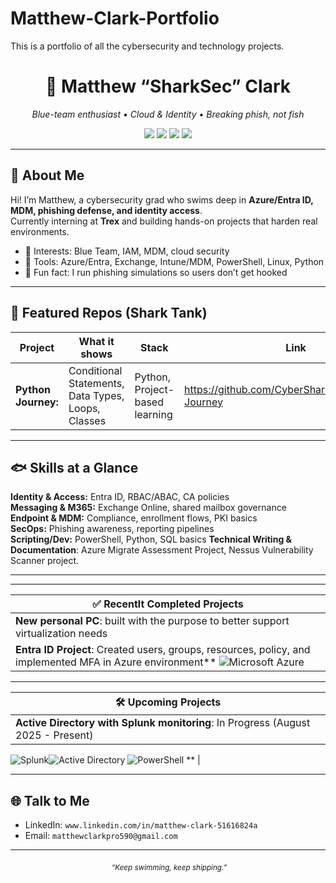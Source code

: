 # Matthew-Clark-Portfolio
This is a portfolio of all the cybersecurity and technology projects.
<!-- Profile README: .github/profile/README.md or root README if this is your portfolio repo -->

<h1 align="center">🦈 Matthew “SharkSec” Clark</h1>
<p align="center">
  <em>Blue-team enthusiast • Cloud & Identity • Breaking phish, not fish</em>
</p>

<p align="center">
  <!-- Badges (swap usernames/links) -->
  <a href="https://www.linkedin.com/in/YOUR-LINKEDIN/"><img src="https://img.shields.io/badge/LinkedIn-0A66C2?logo=linkedin&logoColor=white"></a>
  <a href="https://github.com/CyberSharkMan25"><img src="https://img.shields.io/badge/GitHub-181717?logo=github&logoColor=white"></a>
  <a href="mailto:YOUREMAIL@example.com"><img src="https://img.shields.io/badge/Email-0078D4?logo=microsoftoutlook&logoColor=white"></a>
  <img src="https://img.shields.io/badge/Security%2B-Studying-informational">
</p>

---

## 🌊 About Me
Hi! I’m Matthew, a cybersecurity grad who swims deep in **Azure/Entra ID, MDM, phishing defense, and identity access**.  
Currently interning at **Trex** and building hands-on projects that harden real environments.

- 🔐 Interests: Blue Team, IAM, MDM, cloud security
- 🧰 Tools: Azure/Entra, Exchange, Intune/MDM, PowerShell, Linux, Python
- 🎣 Fun fact: I run phishing simulations so users don’t get hooked

---

## 🦈 Featured Repos (Shark Tank)
| Project | What it shows | Stack | Link |
|---|---|---|---|
| **Python Journey:** | Conditional Statements, Data Types, Loops, Classes | Python, Project-based learning | https://github.com/CyberSharkMan25/Python-Journey |


---

## 🐟 Skills at a Glance
**Identity & Access:** Entra ID, RBAC/ABAC, CA policies  
**Messaging & M365:** Exchange Online, shared mailbox governance  
**Endpoint & MDM:** Compliance, enrollment flows, PKI basics  
**SecOps:** Phishing awareness, reporting pipelines  
**Scripting/Dev:** PowerShell, Python, SQL basics
**Technical Writing & Documentation**: Azure Migrate Assessment Project, Nessus Vulnerability Scanner project.

---

---
| ✅ Recentlt Completed Projects |
|---|
| **New personal PC**: built with the purpose to better support virtualization needs |
| **Entra ID Project**: Created users, groups, resources, policy, and implemented MFA in Azure environment** ![Microsoft Azure](https://img.shields.io/badge/Microsoft%20Azure-0078D4?logo=microsoftazure&logoColor=white) |




---

| 🛠️ Upcoming Projects |
|---|
| **Active Directory with Splunk monitoring**: In Progress (August 2025 - Present)
![Splunk](https://img.shields.io/badge/-Splunk-000?logo=splunk&logoColor=white)![Active Directory](https://img.shields.io/badge/-Active%20Directory-003366?logo=windows&logoColor=white)
![PowerShell](https://img.shields.io/badge/-PowerShell-012456?logo=powershell&logoColor=white)
** |

---

## 🌐 Talk to Me
- LinkedIn: `www.linkedin.com/in/matthew-clark-51616824a`  
- Email: `matthewclarkpro590@gmail.com`

---

<p align="center">
  <img alt="shark divider" src="https://raw.githubusercontent.com/tonsky/FiraCode/master/extras/logo.svg" width="0">
  <sub><em>“Keep swimming, keep shipping.”</em></sub>
</p>
